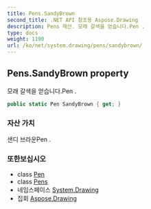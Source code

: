 ```yaml
---
title: Pens.SandyBrown
second_title: .NET API 참조용 Aspose.Drawing
description: Pens 재산. 모래 갈색을 얻습니다.Pen .
type: docs
weight: 1190
url: /ko/net/system.drawing/pens/sandybrown/
---
```

## Pens.SandyBrown property

모래 갈색을 얻습니다.Pen .

```csharp
public static Pen SandyBrown { get; }
```

### 자산 가치

샌디 브라운Pen .

### 또한보십시오

* class [Pen](../../pen/)
* class [Pens](../)
* 네임스페이스 [System.Drawing](../../pens/)
* 집회 [Aspose.Drawing](../../../)


